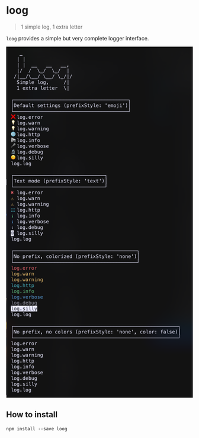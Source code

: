 # loog
> 1 simple log, 1 extra letter

`loog` provides a simple but very complete logger interface.

![screenshot](./screenshot.png)

## How to install

    npm install --save loog

